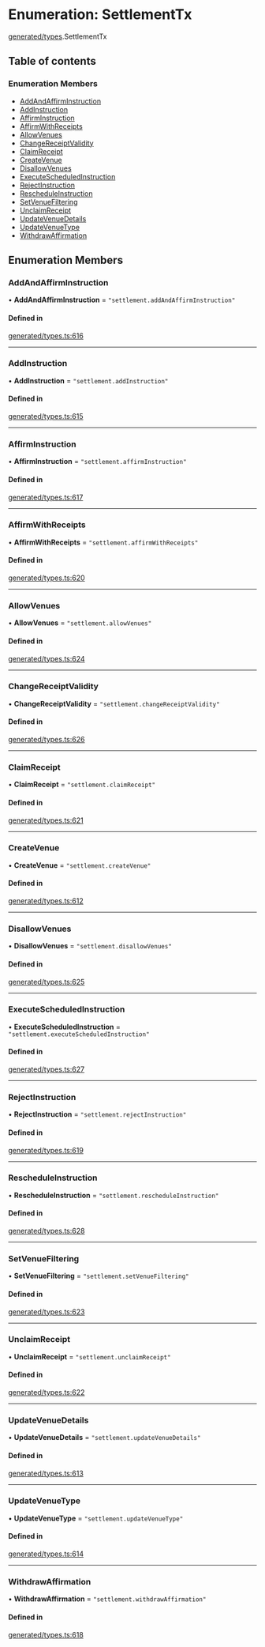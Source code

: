 # Enumeration: SettlementTx

[generated/types](../wiki/generated.types).SettlementTx

## Table of contents

### Enumeration Members

- [AddAndAffirmInstruction](../wiki/generated.types.SettlementTx#addandaffirminstruction)
- [AddInstruction](../wiki/generated.types.SettlementTx#addinstruction)
- [AffirmInstruction](../wiki/generated.types.SettlementTx#affirminstruction)
- [AffirmWithReceipts](../wiki/generated.types.SettlementTx#affirmwithreceipts)
- [AllowVenues](../wiki/generated.types.SettlementTx#allowvenues)
- [ChangeReceiptValidity](../wiki/generated.types.SettlementTx#changereceiptvalidity)
- [ClaimReceipt](../wiki/generated.types.SettlementTx#claimreceipt)
- [CreateVenue](../wiki/generated.types.SettlementTx#createvenue)
- [DisallowVenues](../wiki/generated.types.SettlementTx#disallowvenues)
- [ExecuteScheduledInstruction](../wiki/generated.types.SettlementTx#executescheduledinstruction)
- [RejectInstruction](../wiki/generated.types.SettlementTx#rejectinstruction)
- [RescheduleInstruction](../wiki/generated.types.SettlementTx#rescheduleinstruction)
- [SetVenueFiltering](../wiki/generated.types.SettlementTx#setvenuefiltering)
- [UnclaimReceipt](../wiki/generated.types.SettlementTx#unclaimreceipt)
- [UpdateVenueDetails](../wiki/generated.types.SettlementTx#updatevenuedetails)
- [UpdateVenueType](../wiki/generated.types.SettlementTx#updatevenuetype)
- [WithdrawAffirmation](../wiki/generated.types.SettlementTx#withdrawaffirmation)

## Enumeration Members

### AddAndAffirmInstruction

• **AddAndAffirmInstruction** = ``"settlement.addAndAffirmInstruction"``

#### Defined in

[generated/types.ts:616](https://github.com/PolymeshAssociation/polymesh-sdk/blob/e978aefd/src/generated/types.ts#L616)

___

### AddInstruction

• **AddInstruction** = ``"settlement.addInstruction"``

#### Defined in

[generated/types.ts:615](https://github.com/PolymeshAssociation/polymesh-sdk/blob/e978aefd/src/generated/types.ts#L615)

___

### AffirmInstruction

• **AffirmInstruction** = ``"settlement.affirmInstruction"``

#### Defined in

[generated/types.ts:617](https://github.com/PolymeshAssociation/polymesh-sdk/blob/e978aefd/src/generated/types.ts#L617)

___

### AffirmWithReceipts

• **AffirmWithReceipts** = ``"settlement.affirmWithReceipts"``

#### Defined in

[generated/types.ts:620](https://github.com/PolymeshAssociation/polymesh-sdk/blob/e978aefd/src/generated/types.ts#L620)

___

### AllowVenues

• **AllowVenues** = ``"settlement.allowVenues"``

#### Defined in

[generated/types.ts:624](https://github.com/PolymeshAssociation/polymesh-sdk/blob/e978aefd/src/generated/types.ts#L624)

___

### ChangeReceiptValidity

• **ChangeReceiptValidity** = ``"settlement.changeReceiptValidity"``

#### Defined in

[generated/types.ts:626](https://github.com/PolymeshAssociation/polymesh-sdk/blob/e978aefd/src/generated/types.ts#L626)

___

### ClaimReceipt

• **ClaimReceipt** = ``"settlement.claimReceipt"``

#### Defined in

[generated/types.ts:621](https://github.com/PolymeshAssociation/polymesh-sdk/blob/e978aefd/src/generated/types.ts#L621)

___

### CreateVenue

• **CreateVenue** = ``"settlement.createVenue"``

#### Defined in

[generated/types.ts:612](https://github.com/PolymeshAssociation/polymesh-sdk/blob/e978aefd/src/generated/types.ts#L612)

___

### DisallowVenues

• **DisallowVenues** = ``"settlement.disallowVenues"``

#### Defined in

[generated/types.ts:625](https://github.com/PolymeshAssociation/polymesh-sdk/blob/e978aefd/src/generated/types.ts#L625)

___

### ExecuteScheduledInstruction

• **ExecuteScheduledInstruction** = ``"settlement.executeScheduledInstruction"``

#### Defined in

[generated/types.ts:627](https://github.com/PolymeshAssociation/polymesh-sdk/blob/e978aefd/src/generated/types.ts#L627)

___

### RejectInstruction

• **RejectInstruction** = ``"settlement.rejectInstruction"``

#### Defined in

[generated/types.ts:619](https://github.com/PolymeshAssociation/polymesh-sdk/blob/e978aefd/src/generated/types.ts#L619)

___

### RescheduleInstruction

• **RescheduleInstruction** = ``"settlement.rescheduleInstruction"``

#### Defined in

[generated/types.ts:628](https://github.com/PolymeshAssociation/polymesh-sdk/blob/e978aefd/src/generated/types.ts#L628)

___

### SetVenueFiltering

• **SetVenueFiltering** = ``"settlement.setVenueFiltering"``

#### Defined in

[generated/types.ts:623](https://github.com/PolymeshAssociation/polymesh-sdk/blob/e978aefd/src/generated/types.ts#L623)

___

### UnclaimReceipt

• **UnclaimReceipt** = ``"settlement.unclaimReceipt"``

#### Defined in

[generated/types.ts:622](https://github.com/PolymeshAssociation/polymesh-sdk/blob/e978aefd/src/generated/types.ts#L622)

___

### UpdateVenueDetails

• **UpdateVenueDetails** = ``"settlement.updateVenueDetails"``

#### Defined in

[generated/types.ts:613](https://github.com/PolymeshAssociation/polymesh-sdk/blob/e978aefd/src/generated/types.ts#L613)

___

### UpdateVenueType

• **UpdateVenueType** = ``"settlement.updateVenueType"``

#### Defined in

[generated/types.ts:614](https://github.com/PolymeshAssociation/polymesh-sdk/blob/e978aefd/src/generated/types.ts#L614)

___

### WithdrawAffirmation

• **WithdrawAffirmation** = ``"settlement.withdrawAffirmation"``

#### Defined in

[generated/types.ts:618](https://github.com/PolymeshAssociation/polymesh-sdk/blob/e978aefd/src/generated/types.ts#L618)
